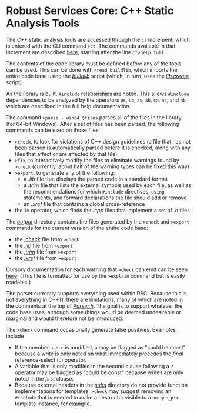 # Robust Services Core: C++ Static Analysis Tools

The C++ static analysis tools are accessed through the `ct` increment,
which is entered with the CLI command `>ct`.  The commands available
in that increment are described [here](/output/help.cli.txt),
starting after the line `ct>help full`.

The contents of the code library must be defined before any of the tools
can be used. This can be done with `>read buildlib`, which imports the
entire code base using the [*buildlib*](/input/buildlib.txt) script (which,
in turn, uses the [*lib.create*](/input/lib.create.txt) script).

As the library is built, `#include` relationships are noted.  This allows
`#include` dependencies to be analyzed by the operators `us`, `ub`, `as`,
`ab`, `ca`, `ns`, and `nb`, which are described in the full help documentation.

The command `>parse - win64 $files` parses all of the files in the library
(for 64-bit Windows).  After a set of files has been parsed, the following
commands can be used on those files:

* `>check`, to look for violations of C++ design guidelines (a file that
has not been parsed is automatically parsed before it is checked, along
with any files that affect or are affected by that file)
* `>fix`, to interactively modify the files to eliminate warnings found by
`>check` (currently, about half of the warning types can be fixed this way)
* `>export`, to generate any of the following:
   * a *.lib* file that displays the parsed code in a standard format
   * a *.trim* file that lists the external symbols used by each file, as well
   as the recommendations for which `#include` directives, `using` statements,
   and forward declarations the file should add or remove
   * an *.xref* file that contains a global cross-reference
* the `im` operator, which finds the *.cpp* files that implement a set of *.h* files

The [*output*](/output) directory contains the files generated by the `>check`
and `>export` commands for the current version of the entire code base:

* the [*.check*](/output/rsc.check.txt) file from `>check`
* the [*.lib*](/output/rsc.lib.txt) file from `>export`
* the [*.trim*](/output/rsc.trim.txt) file from `>export`
* the [*.xref*](/output/rsc.xref.txt) file from `>export`

Cursory documentation for each warning that `>check` can emit can be seen
[here](/help/cppcheck.txt).  (This file is formatted for use by the `>explain`
command but is easily readable.)

The parser currently supports everything used within RSC.  Because this is
not everything in C++11, there are limitations, many of which are noted in the
comments at the top of [*Parser.h*](/ct/Parser.h).  The goal is to support
whatever the code base uses, although some things would be deemed undesirable
or marginal and would therefore not be introduced.

The `>check` command occasionally generate false positives.  Examples include

* If the member `a.b.c` is modified, `a` may be flagged as "could be const" because
a write is only noted on what immediately precedes the *final* reference-select (`.`)
operator.
* A variable that is only modified in the second clause following a `?` operator may
be flagged as "could be const" because writes are only noted in the *first* clause.
* Because external headers in the [*subs*](/subs) directory do not provide function
implementations for templates, `>check` may suggest removing an `#include` that is
needed to make a destructor visible to a `unique_ptr` template instance, for example.
